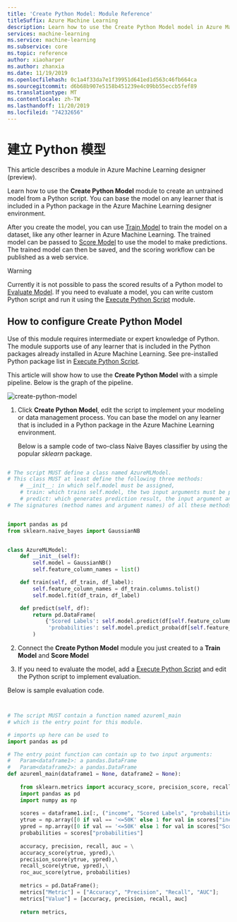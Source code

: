 ```yaml
---
title: 'Create Python Model: Module Reference'
titleSuffix: Azure Machine Learning
description: Learn how to use the Create Python Model model in Azure Machine Learning to create custom modeling or data processing module.
services: machine-learning
ms.service: machine-learning
ms.subservice: core
ms.topic: reference
author: xiaoharper
ms.author: zhanxia
ms.date: 11/19/2019
ms.openlocfilehash: 0c1a4f33da7e1f39951d641ed1d563c46fb664ca
ms.sourcegitcommit: d6b68b907e5158b451239e4c09bb55eccb5fef89
ms.translationtype: MT
ms.contentlocale: zh-TW
ms.lasthandoff: 11/20/2019
ms.locfileid: "74232656"
---
```

# <a name="create-python-model"></a>建立 Python 模型

This article describes a module in Azure Machine Learning designer (preview).

Learn how to use the **Create Python Model** module to create an untrained model from a Python script. You can base the model on any learner that is included in a Python package in the Azure Machine Learning designer environment. 

After you create the model, you can use [Train Model](train-model.md) to train the model on a dataset, like any other learner in Azure Machine Learning. The trained model can be passed to [Score Model](score-model.md) to use the model to make predictions. The trained model can then be saved, and the scoring workflow can be published as a web service.

> [!WARNING]
> Currently it is not possible to pass the scored results of a Python model to [Evaluate Model](evaluate-model.md). If you need to evaluate a model, you can write custom Python script and run it using the [Execute Python Script](execute-python-script.md) module.  


## <a name="how-to-configure-create-python-model"></a>How to configure Create Python Model

Use of this module requires intermediate or expert knowledge of Python. The module supports use of any learner that is included in the Python packages already installed in Azure Machine Learning. See pre-installed Python package list in [Execute Python Script](execute-python-script.md).
  

This article will show how to use the **Create Python Model** with a simple pipeline. Below is the graph of the pipeline.

![create-python-model](./media/module/aml-create-python-model.png)

1.  Click **Create Python Model**, edit the script to implement your modeling or data management process. You can base the model on any learner that is included in a Python package in the Azure Machine Learning environment.


    Below is a sample code of two-class Naive Bayes classifier by using the popular *sklearn* package.

```Python

# The script MUST define a class named AzureMLModel.
# This class MUST at least define the following three methods:
    # __init__: in which self.model must be assigned,
    # train: which trains self.model, the two input arguments must be pandas DataFrame,
    # predict: which generates prediction result, the input argument and the prediction result MUST be pandas DataFrame.
# The signatures (method names and argument names) of all these methods MUST be exactly the same as the following example.


import pandas as pd
from sklearn.naive_bayes import GaussianNB


class AzureMLModel:
    def __init__(self):
        self.model = GaussianNB()
        self.feature_column_names = list()

    def train(self, df_train, df_label):
        self.feature_column_names = df_train.columns.tolist()
        self.model.fit(df_train, df_label)

    def predict(self, df):
        return pd.DataFrame(
            {'Scored Labels': self.model.predict(df[self.feature_column_names]), 
             'probabilities': self.model.predict_proba(df[self.feature_column_names])[:, 1]}
        )


```


2. Connect the **Create Python Model** module you just created to a **Train Model** and  **Score Model**

3. If you need to evaluate the model, add a [Execute Python Script](execute-python-script.md) and edit the Python script to implement evaluation.

Below is sample evaluation code.

```Python


# The script MUST contain a function named azureml_main
# which is the entry point for this module.

# imports up here can be used to 
import pandas as pd

# The entry point function can contain up to two input arguments:
#   Param<dataframe1>: a pandas.DataFrame
#   Param<dataframe2>: a pandas.DataFrame
def azureml_main(dataframe1 = None, dataframe2 = None):
    
    from sklearn.metrics import accuracy_score, precision_score, recall_score, roc_auc_score, roc_curve
    import pandas as pd
    import numpy as np
    
    scores = dataframe1.ix[:, ("income", "Scored Labels", "probabilities")]
    ytrue = np.array([0 if val == '<=50K' else 1 for val in scores["income"]])
    ypred = np.array([0 if val == '<=50K' else 1 for val in scores["Scored Labels"]])    
    probabilities = scores["probabilities"]
    
    accuracy, precision, recall, auc = \
    accuracy_score(ytrue, ypred),\
    precision_score(ytrue, ypred),\
    recall_score(ytrue, ypred),\
    roc_auc_score(ytrue, probabilities)
    
    metrics = pd.DataFrame();
    metrics["Metric"] = ["Accuracy", "Precision", "Recall", "AUC"];
    metrics["Value"] = [accuracy, precision, recall, auc]
    
    return metrics,

```
